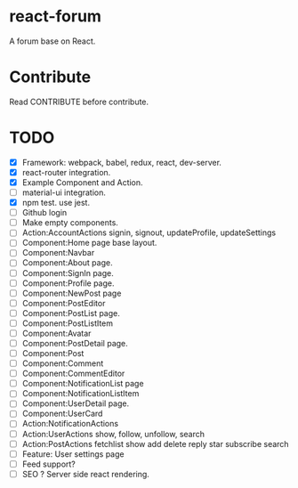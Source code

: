 # react-forum
A forum base on React.

# Contribute
Read CONTRIBUTE before contribute.

# TODO
- [x] Framework: webpack, babel, redux, react, dev-server.
- [x] react-router integration.
- [x] Example Component and Action.
- [ ] material-ui integration.
- [x] npm test. use jest.
- [ ] Github login
- [ ] Make empty components.
- [ ] Action:AccountActions  signin, signout, updateProfile, updateSettings
- [ ] Component:Home page base layout.
- [ ] Component:Navbar
- [ ] Component:About page.
- [ ] Component:SignIn page.
- [ ] Component:Profile page.
- [ ] Component:NewPost page
- [ ] Component:PostEditor
- [ ] Component:PostList page.
- [ ] Component:PostListItem
- [ ] Component:Avatar
- [ ] Component:PostDetail page.
- [ ] Component:Post
- [ ] Component:Comment
- [ ] Component:CommentEditor
- [ ] Component:NotificationList page
- [ ] Component:NotificationListItem
- [ ] Component:UserDetail page.
- [ ] Component:UserCard
- [ ] Action:NotificationActions
- [ ] Action:UserActions    show, follow, unfollow, search
- [ ] Action:PostActions    fetchlist show add delete reply  star  subscribe search
- [ ] Feature: User settings page
- [ ] Feed support?
- [ ] SEO ? Server side react rendering.
